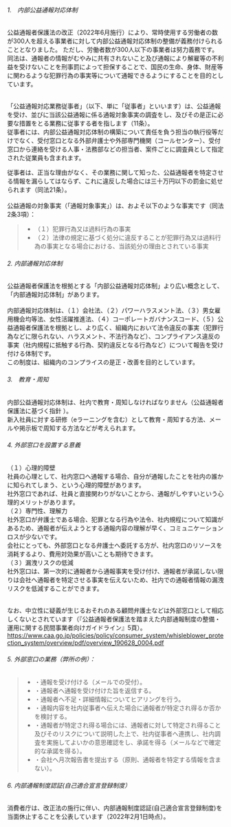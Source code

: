 
###### 1.　内部公益通報対応体制<br>
公益通報者保護法の改正（2022年6月施行）により、常時使用する労働者の数が300人を超える事業者に対して内部公益通報対応体制の整備が義務付けられることとなりました。
ただし、労働者数が300人以下の事業者は努力義務です。
<br>
同法は、通報者の情報がむやみに共有されないこと及び通報により解雇等の不利益を受けないことを刑事罰によって担保することで、国民の生命、身体、財産等に関わるような犯罪行為の事実等について通報できるようにすることを目的としています。<br>

<br>
「公益通報対応業務従事者」（以下、単に「従事者」といいます）は、公益通報を受け、並びに当該公益通報に係る通報対象事実の調査をし、及びその是正に必要な措置をとる業務に従事する者を指します（11条）。
<br>
従事者には、内部公益通報対応体制の構築について責任を負う担当の執行役等だけでなく、受付窓口となる外部弁護士や外部専門機関（コールセンター）、受付窓口から連絡を受ける人事・法務部などの担当者、案件ごとに調査員として指定された従業員も含まれます。
<br>

従事者は、正当な理由がなく、その業務に関して知った、公益通報者を特定させる情報を漏らしてはならず、これに違反した場合には三十万円以下の罰金に処せられます（同法21条）。
<br>
<br>
公益通報の対象事実（「通報対象事実」）は、およそ以下のような事実です（同法2条3項）：<br>
 >- （１）犯罪行為又は過料行為の事実
 >- （２）法律の規定に基づく処分に違反することが犯罪行為又は過料行為の事実となる場合における、当該処分の理由とされている事実

###### 2. 内部通報対応体制<br>
公益通報者保護法を根拠とする「内部公益通報対応体制」より広い概念として、「内部通報対応体制」があります。
<br>
<br>
内部通報対応体制は、（１）会社法、（２）パワーハラスメント法、（３）男女雇用機会均等法、女性活躍推進法、（４）コーポレートガバナンスコード、（５）公益通報者保護法を根拠とし、より広く、組織内において法令違反の事実（犯罪行為などに限られない、ハラスメント、不法行為など）、コンプライアンス違反の事実（社内規程に抵触する行為、契約違反となる行為など）について報告を受け付ける体制です。
<br>この制度は、組織内のコンプライスの是正・改善を目的としています。
<br>

###### 3.　教育・周知<br>

内部公益通報対応体制は、社内で教育・周知しなければなりません（公益通報者保護法に基づく指針 ）。
<br>
新入社員に対する研修（eラーニングを含む）として教育・周知する方法、メールや掲示板で周知する方法などが考えられます。
<br>

###### 4. 外部窓口を設置する意義<br>
（１）心理的障壁
<br>
社員の心理として、社内窓口へ通報する場合、自分が通報したことを社内の誰かに知られてしまう、という心理的障壁があります。
<br>
社外窓口であれば、社員と直接関わりがないことから、通報がしやすいという心理的メリットがあります。
<br>
（２）専門性、理解力
<br>
社外窓口が弁護士である場合、犯罪となる行為や法令、社内規程について知識があるため、通報者が伝えようとする通報内容の理解が早く、コミュニケーションロスが少ないです。
<br>
会社にとっても、外部窓口となる弁護士へ委託する方が、社内窓口のリソースを消耗するより、費用対効果が高いことも期待できます。
<br>
（３）漏洩リスクの低減
<br>
社外窓口は、第一次的に通報者から通報事実を受け付け、通報者が承諾しない限りは会社へ通報者を特定させる事実を伝えないため、社内での通報者情報の漏洩リスクを低減することができます。
<br>
<br>

なお、中立性に疑義が生じるおそれのある顧問弁護士などは外部窓口として相応しくないとされています（『公益通報者保護法を踏まえた内部通報制度の整備・運用に関する民間事業者向けガイドライン』5頁）。
https://www.caa.go.jp/policies/policy/consumer_system/whisleblower_protection_system/overview/pdf/overview_190628_0004.pdf

###### 5. 外部窓口の業務（弊所の例）：<br>

 >- ・通報を受け付ける（メールでの受付）。
 >- ・通報者へ通報を受け付けた旨を返信する。
 >- ・通報者へ不足・詳細情報についてヒアリングを行う。
 >- ・通報内容を社内従事者へ伝えた場合に通報者が特定され得るか否かを検討する。
 >- ・通報者が特定され得る場合には、通報者に対して特定され得ること及びそのリスクについて説明した上で、社内従事者へ連携し、社内調査を実施してよいかの意思確認をし、承諾を得る（メールなどで確定的な承諾を得る）。
 >- ・会社へ月次報告書を提出する（原則、通報者を特定する情報を含まない）。


###### 6. 内部通報制度認証(自己適合宣言登録制度）

消費者庁は、改正法の施行に伴い、内部通報制度認証(自己適合宣言登録制度)を当面休止することを公表しています（2022年2月1日時点）。



